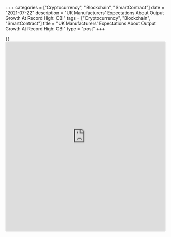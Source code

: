 +++
categories = ["Cryptocurrency", "Blockchain", "SmartContract"]
date = "2021-07-22"
description = "UK Manufacturers' Expectations About Output Growth At Record High: CBI"
tags = ["Cryptocurrency", "Blockchain", "SmartContract"]
title = "UK Manufacturers' Expectations About Output Growth At Record High: CBI"
type = "post"
+++

{{<iframe id="large-banner" src="https://www.bounty.group/#slide=17.0" width="100%" height="600" scrolling="no" style="border: 0px solid rgb(216, 221, 230); border-radius: 3px;">}}

UK manufacturers' expectations about output growth over the coming three
months reached a record high, the Industrial Trends Survey results from
the Confederation of British Industry showed on Thursday.

In the three months to July, output volumes grew at the joint-fastest
pace on record, with the balance rising to 37 percent.

A net 44 percent of manufacturers forecast output growth to accelerate
further next quarter, this was the strongest expectations on record.

A net 29 percent of manufacturers expect total new orders growth to ease
next quarter. Total new orders in the quarter to July grew at their
quickest pace since January 1974, the survey showed.

On the price front, average costs growth in the quarter to July
accelerated to its fastest since April 1980. The balance advanced to +73
percent from +48 percent in April. Costs growth is expected to ease next
quarter.

"Record growth in manufacturing output volumes is further evidence that
UK industry is reawakening following the economic ravages of the
pandemic," Rain Newton-Smith, CBI chief economist, said.

For comments and feedback [contact](https://www.playgroundfx.com/contact/): editorial@rtt[news](https://www.letsplayfx.com/blog/forex-news-website/).com

[Economic News][1]

 **What parts of the world are seeing the best (and worst) economic
performances lately? Click[here][2] to check out our [Econ Scorecard][2]
and find out! See up-to-the-moment [ranking](https://www.playgroundfx.com/blog/crypto-exchange-ranking/)s for the best and worst
performers in [GDP][2], [unemployment rate][3], [inflation][4] and much
more.**

   1. www.rtt[news](https://www.letsplayfx.com/blog/forex-news-website/).com/Content/EconomicNews.aspx
   2. www.rtt[news](https://www.letsplayfx.com/blog/forex-news-website/).com/economic-scorecard/world-rank/GDP/highest-performance.aspx
   3. www.rtt[news](https://www.letsplayfx.com/blog/forex-news-website/).com/economic-scorecard/world-rank/unemployment-rate/lowest-performance.aspx
   4. www.rtt[news](https://www.letsplayfx.com/blog/forex-news-website/).com/economic-scorecard/world-rank/CPI/highest-performance.aspx